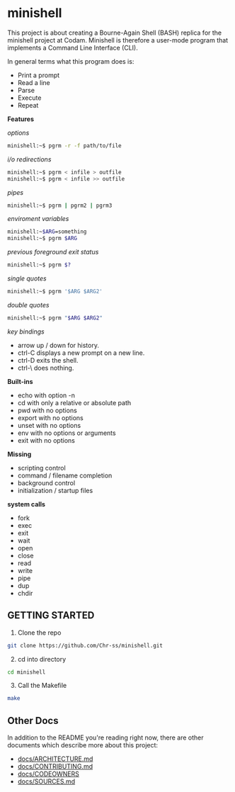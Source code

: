 # minishell

This project is about creating a Bourne-Again Shell (BASH) replica for the minishell project at Codam.
Minishell is therefore a user-mode program that implements a Command Line Interface (CLI).

In general terms what this program does is:

- Print a prompt
- Read a line 
- Parse
- Execute
- Repeat

**Features**

_options_
```sh
minishell:~$ pgrm -r -f path/to/file 
```

_i/o redirections_
```sh
minishell:~$ pgrm < infile > outfile
minishell:~$ pgrm < infile >> outfile
```
_pipes_
```sh
minishell:~$ pgrm | pgrm2 | pgrm3
```

_enviroment variables_
```sh
minishell:~$ARG=something
minishell:~$ pgrm $ARG
```

_previous foreground exit status_
```sh
minishell:~$ pgrm $?
```

_single quotes_
```sh
minishell:~$ pgrm '$ARG $ARG2'
```

_double quotes_
```sh
minishell:~$ pgrm "$ARG $ARG2"
```

_key bindings_
- arrow up / down for history.
- ctrl-C displays a new prompt on a new line.
- ctrl-D exits the shell.
- ctrl-\ does nothing.

**Built-ins**

- echo with option -n
- cd with only a relative or absolute path
- pwd with no options
- export with no options
- unset with no options
- env with no options or arguments
- exit with no options

**Missing**

- scripting control
- command / filename completion
- background control
- initialization / startup files

**system calls**

- fork
- exec
- exit
- wait
- open
- close
- read
- write
- pipe
- dup
- chdir


## GETTING STARTED

1. Clone the repo


```sh
git clone https://github.com/Chr-ss/minishell.git
```
2. cd into directory

```sh
cd minishell
```

3. Call the Makefile 

```sh
make
```


## Other Docs
In addition to the README you're reading right now, there are other documents which describe more about this project:

- [docs/ARCHITECTURE.md](https://github.com/Chr-ss/minishell/tree/main/docs/ARCHITECTURE.md)
- [docs/CONTRIBUTING.md](https://github.com/Chr-ss/minishell/tree/main/docs/CONTRIBUTING.md)
- [docs/CODEOWNERS](https://github.com/Chr-ss/minishell/tree/main/docs/CODEOWNERS)
- [docs/SOURCES.md](https://github.com/Chr-ss/minishell/tree/main/docs/SOURCES.md)
